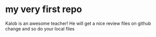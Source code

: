 # my very first repo
Kalob is an awesome teacher! He will get a nice review files on github change and so do your local files

